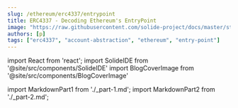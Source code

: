 ```yaml
---
slug: /ethereum/erc4337/entrypoint
title: ERC4337 - Decoding Ethereum's EntryPoint
image: "https://raw.githubusercontent.com/solide-project/docs/master/static/img/blog/ethereum-entry-point.png"
authors: [p]
tags: ["erc4337", "account-abstraction", "ethereum", "entry-point"]
---
```


import React from 'react';
import SolideIDE from '@site/src/components/SolideIDE'
import BlogCoverImage from '@site/src/components/BlogCoverImage'

import MarkdownPart1 from './_part-1.md';
import MarkdownPart2 from './_part-2.md';

<BlogCoverImage 
  src="https://raw.githubusercontent.com/solide-project/docs/master/static/img/blog/ethereum-entry-point.png" />
<SolideIDE 
  url="https://solidewidget.azurewebsites.net/address/1/0x5FF137D4b0FDCD49DcA30c7CF57E578a026d2789">
</SolideIDE>
<MarkdownPart1 />
<MarkdownPart2 />
